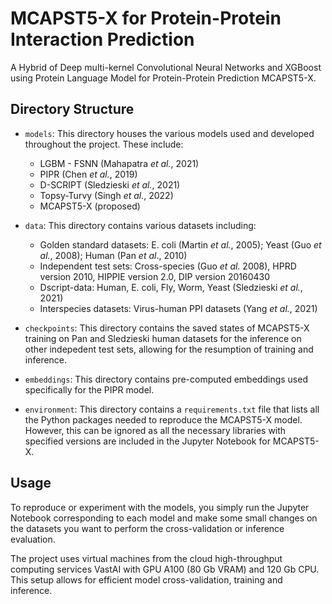 # MCAPST5-X for Protein-Protein Interaction Prediction

A Hybrid of Deep multi-kernel Convolutional Neural Networks and XGBoost using Protein Language Model for Protein-Protein Prediction MCAPST5-X. 

## Directory Structure

- `models`: This directory houses the various models used and developed throughout the project. These include:
  - LGBM - FSNN (Mahapatra _et al._, 2021)
  - PIPR (Chen _et al._, 2019)
  - D-SCRIPT (Sledzieski _et al._, 2021)
  - Topsy-Turvy (Singh _et al._, 2022)
  - MCAPST5-X (proposed)

 
- `data`: This directory contains various datasets including:
  - Golden standard datasets: E. coli (Martin _et al._, 2005); Yeast (Guo _et al._, 2008); Human (Pan _et al_., 2010)
  - Independent test sets: Cross-species (Guo _et al._ 2008), HPRD version 2010, HIPPIE version 2.0, DIP version 20160430
  - Dscript-data: Human, E. coli, Fly, Worm, Yeast (Sledzieski _et al._, 2021)
  - Interspecies datasets: Virus-human PPI datasets (Yang _et al._, 2021)

- `checkpoints`: This directory contains the saved states of MCAPST5-X training on Pan and Sledzieski human datasets for the inference on other indepedent test sets, allowing for the resumption of training and inference.

- `embeddings`: This directory contains pre-computed embeddings used specifically for the PIPR model.

- `environment`: This directory contains a `requirements.txt` file that lists all the Python packages needed to reproduce the MCAPST5-X model. However, this can be ignored as all the necessary libraries with specified versions are included in the Jupyter Notebook for MCAPST5-X.

## Usage

To reproduce or experiment with the models, you simply run the Jupyter Notebook corresponding to each model and make some small changes on the datasets you want to perform the cross-validation or inference evaluation. 

The project uses virtual machines from the cloud high-throughput computing services VastAI with GPU A100 (80 Gb VRAM) and 120 Gb CPU. This setup allows for efficient model cross-validation, training and inference.

